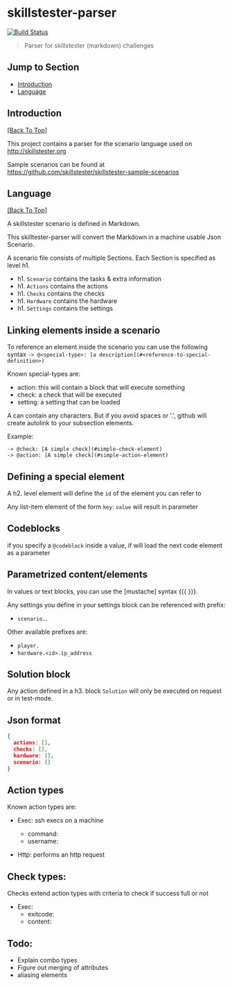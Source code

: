 # skillstester-parser 
[![Build Status](https://secure.travis-ci.org/skillstester/skillstester-parser.png?branch=master)](http://travis-ci.org/skillstester/skillstester-parser)

> Parser for skillstester (markdown) challenges

## Jump to Section

* [Introduction](#introduction)
* [Language](#language)

## Introduction
[[Back To Top]](#jump-to-section)

This project contains a parser for the scenario language used on <http://skillstester.org>

Sample scenarios can be found at <https://github.com/skillstester/skillstester-sample-scenarios>


## Language
[[Back To Top]](#jump-to-section)

A skillstester scenario is defined in Markdown.

This skilltester-parser will convert the Markdown in a machine usable Json Scenario.

A scenario file consists of multiple Sections. Each Section is specified as level h1.

- h1. `Scenario` contains the tasks & extra information
- h1. `Actions` contains the actions
- h1. `Checks` contains the checks
- h1. `Hardware` contains the hardware
- h1. `Settings` contains the settings


## Linking elements inside a scenario
To reference an element inside the scenario you can use the following syntax
`-> @<special-type>: [a description](#<reference-to-special-definition>)`

Known special-types are:
- action: this will contain a block that will execute something
- check: a check that will be executed
- setting: a setting that can be loaded

A <reference-to-special-definition> can contain any characters.
But if you avoid spaces or '.', github will create autolink to your subsection elements.

Example:
```
-> @check: [A simple check](#simple-check-element)
-> @action: [A simple check](#simple-action-element)
```

## Defining a special element
A h2. level element will define the `id` of the element you can refer to

Any list-item element of the form `key`: `value` will result in parameter

## Codeblocks
if you specify a `@codeblock` inside a value, if will load the next code element as a parameter

## Parametrized content/elements
In values or text blocks, you can use the [mustache] syntax {{{ }}}.

Any settings you define in your settings block can be referenced with prefix:
- `scenario.`.

Other available prefixes are:
- `player.` 
- `hardware.<id>.ip_address`

## Solution block
Any action defined in a h3. block `Solution` will only be executed on request or in test-mode.

## Json format
```json
{
  actions: [],
  checks: [],
  hardware: [],
  scenario: []
}
```


## Action types
Known action types are:

- Exec: ssh execs on a machine
  - command:
  - username:

- Http: performs an http request

## Check types:
Checks extend action types with criteria to check if success full or not

- Exec:
  - exitcode:
  - content:

## Todo:
- Explain combo types
- Figure out merging of attributes
- aliasing elements


